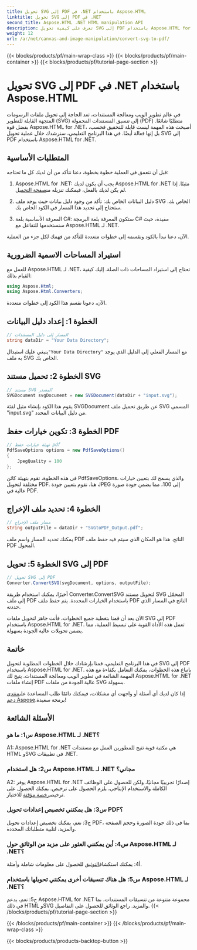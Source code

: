 ```yaml
---
title: تحويل SVG إلى PDF في .NET باستخدام Aspose.HTML
linktitle: تحويل SVG إلى PDF في .NET
second_title: Aspose.HTML .NET HTML manipulation API
description: تعرف على كيفية تحويل SVG إلى PDF باستخدام Aspose.HTML for .NET. برنامج تعليمي عالي الجودة خطوة بخطوة لمعالجة المستندات بكفاءة.
weight: 12
url: /ar/net/canvas-and-image-manipulation/convert-svg-to-pdf/
---
```


{{< blocks/products/pf/main-wrap-class >}}
{{< blocks/products/pf/main-container >}}
{{< blocks/products/pf/tutorial-page-section >}}

# تحويل SVG إلى PDF في .NET باستخدام Aspose.HTML


في عالم تطوير الويب ومعالجة المستندات، تعد الحاجة إلى تحويل ملفات الرسومات المتجهة القابلة للتطوير (SVG) إلى تنسيق المستندات المحمولة (PDF) متطلبًا شائعًا. بفضل قوة Aspose.HTML for .NET، أصبحت هذه المهمة ليست قابلة للتحقيق فحسب، بل إنها فعالة أيضًا. في هذا البرنامج التعليمي، سنرشدك خلال عملية تحويل SVG إلى PDF باستخدام Aspose.HTML for .NET. 

## المتطلبات الأساسية

قبل أن نتعمق في العملية خطوة بخطوة، دعنا نتأكد من أن لديك كل ما تحتاجه:

1.  Aspose.HTML for .NET: يجب أن يكون لديك Aspose.HTML for .NET مثبتًا. إذا لم يكن لديك بالفعل، فيمكنك تنزيله من[صفحة التحميل](https://releases.aspose.com/html/net/).

2. دليل البيانات الخاص بك: تأكد من وجود دليل بيانات حيث يوجد ملف SVG الخاص بك. ستحتاج إلى تحديد هذا المسار في الكود الخاص بك.

3. المعرفة الأساسية بلغة C#: ستكون المعرفة بلغة البرمجة C# مفيدة، حيث سنستخدمها للتفاعل مع Aspose.HTML لـ .NET.

الآن، دعنا نبدأ بالكود ونقسمه إلى خطوات متعددة للتأكد من فهمك لكل جزء من العملية.

## استيراد المساحات الاسمية الضرورية

للعمل مع Aspose.HTML لـ .NET، تحتاج إلى استيراد المساحات ذات الصلة. إليك كيفية القيام بذلك:

```csharp
using Aspose.Html;
using Aspose.Html.Converters;
```

الآن، دعونا نقسم هذا الكود إلى خطوات متعددة.

## الخطوة 1: إعداد دليل البيانات
```csharp
// المسار إلى دليل المستندات
string dataDir = "Your Data Directory";
```
 ينبغي عليك استبدال`"Your Data Directory"` مع المسار الفعلي إلى الدليل الذي يوجد به ملف SVG الخاص بك.

## الخطوة 2: تحميل مستند SVG
```csharp
// مستند SVG المصدر
SVGDocument svgDocument = new SVGDocument(dataDir + "input.svg");
```
يقوم هذا الكود بإنشاء مثيل لفئة SVGDocument عن طريق تحميل ملف SVG المسمى "input.svg" من دليل البيانات المحدد.

## الخطوة 3: تكوين خيارات حفظ PDF
```csharp
// تهيئة خيارات حفظ pdf
PdfSaveOptions options = new PdfSaveOptions()
{
	JpegQuality = 100
};
```
في هذه الخطوة، تقوم بتهيئة كائن PdfSaveOptions، والذي يسمح لك بتعيين خيارات مختلفة لتحويل PDF. هنا، نقوم بتعيين جودة JPEG إلى 100، مما يضمن جودة صورة عالية في PDF.

## الخطوة 4: تحديد ملف الإخراج
```csharp
// مسار ملف الإخراج
string outputFile = dataDir + "SVGtoPDF_Output.pdf";
```
يمكنك تحديد المسار واسم ملف PDF الناتج. هذا هو المكان الذي سيتم فيه حفظ ملف PDF المحول.

## الخطوة 5: تحويل SVG إلى PDF
```csharp
// تحويل SVG إلى PDF
Converter.ConvertSVG(svgDocument, options, outputFile);
```
أخيرًا، يمكنك استخدام طريقة Converter.ConvertSVG لتحويل مستند SVG المحمّل إلى ملف PDF باستخدام الخيارات المحددة. يتم حفظ ملف PDF الناتج في المسار الذي حددته.

الآن بعد أن قمنا بتغطية جميع الخطوات، فأنت جاهز لتحويل ملفات SVG إلى PDF باستخدام Aspose.HTML for .NET. تعمل هذه الأداة القوية على تبسيط العملية، مما يضمن تحويلات عالية الجودة بسهولة.

## خاتمة

في هذا البرنامج التعليمي، قمنا بإرشادك خلال الخطوات المطلوبة لتحويل SVG إلى PDF باستخدام Aspose.HTML for .NET. باتباع هذه الخطوات، يمكنك التعامل بكفاءة مع هذه المهمة الشائعة في تطوير الويب ومعالجة المستندات. يتيح لك Aspose.HTML for .NET إنشاء ملفات PDF عالية الجودة من ملفات SVG بسهولة.

 إذا كان لديك أي أسئلة أو واجهت أي مشكلات، فيمكنك دائمًا طلب المساعدة على[منتدى دعم Aspose](https://forum.aspose.com/).برمجة سعيدة!

## الأسئلة الشائعة

### س1: ما هو Aspose.HTML لـ .NET؟

A1: Aspose.HTML for .NET هي مكتبة قوية تتيح للمطورين العمل مع مستندات HTML وSVG في تطبيقات .NET.

### س2: هل استخدام Aspose.HTML لـ .NET مجاني؟

 A2: يوفر Aspose.HTML for .NET إصدارًا تجريبيًا مجانيًا، ولكن للحصول على الوظائف الكاملة والاستخدام الإنتاجي، يلزم الحصول على ترخيص. يمكنك الحصول على ترخيص[رخصة مؤقتة](https://purchase.aspose.com/temporary-license/) للاختبار.

### س3: هل يمكنني تخصيص إعدادات تحويل PDF؟

ج3: نعم، يمكنك تخصيص إعدادات تحويل PDF، بما في ذلك جودة الصورة وحجم الصفحة والمزيد، لتلبية متطلباتك المحددة.

### س4: أين يمكنني العثور على مزيد من الوثائق حول Aspose.HTML لـ .NET؟

 أ4: يمكنك استكشاف[التوثيق](https://reference.aspose.com/html/net/) للحصول على معلومات شاملة وأمثلة.

### س5: هل هناك تنسيقات أخرى يمكنني تحويلها باستخدام Aspose.HTML لـ .NET؟

ج5: نعم، يدعم Aspose.HTML for .NET مجموعة متنوعة من تنسيقات المستندات، بما في ذلك HTML وSVG والمزيد. راجع الوثائق للحصول على التفاصيل.
{{< /blocks/products/pf/tutorial-page-section >}}

{{< /blocks/products/pf/main-container >}}
{{< /blocks/products/pf/main-wrap-class >}}

{{< blocks/products/products-backtop-button >}}
